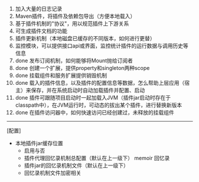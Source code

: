 1. 加入大量的日志记录
2. Maven插件，将插件及依赖包导出（方便本地载入）
3. 基于插件机制的"协议"，用以规范插件上下游关系
4. 可生成插件文档的功能
5. 插件更新机制（本地磁盘已缓存的不同版本，如何进行更替）
6. 监控模块，可以提供接口api或界面，监控统计插件的运行数据与调用历史等信息
7. done 发布订阅机制，如何能够将Mount抛给订阅者
8. done 创建一个扩展，提供property和singleton两种scope
9. done 挂载组件和服务扩展提供销毁机制
10. done 载入的插件信息，以及插件的配置信息等数据，怎么帮助上层应用（宿主）来保存，并在系统启动时自动加载插件并配置、启动
11. done 插件可跟随项目启动时一起加载入JVM（插件jar启动时存在于classpath中），在JVM运行时，可动态的拔出某个插件，进行替换新版本
12. done 在插件访问器中，如何快速访问已经创建过，未释放的挂载组件

---

[配置]

- 本地插件jar缓存位置
  - 启用与否
  - 插件代理回忆录机制总配置（默认在上一级下） memoir 回忆录
  - 插件jar的回忆录机制文件（默认在上一级下）
  - 回忆录机制文件加密相关
